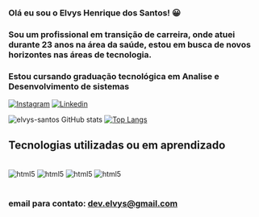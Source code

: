  ### Olá eu sou o Elvys Henrique dos Santos! 😀
### Sou um profissional em transição de carreira, onde atuei durante 23 anos na área da saúde, estou em busca de novos horizontes nas áreas de tecnologia.
### Estou cursando  graduação tecnológica em Analise e Desenvolvimento de sistemas


[![Instagram](https://img.shields.io/badge/Instagram-E4405F?style=for-the-badge&logo=instagram&logoColor=white)]()
[![Linkedin](https://img.shields.io/badge/LinkedIn-0077B5?style=for-the-badge&logo=linkedin&logoColor=white)]()

![elvys-santos GitHub stats](https://github-readme-stats.vercel.app/api?username=elvys-santos&show_icons=true&theme=radical)
[![Top Langs](https://github-readme-stats.vercel.app/api/top-langs/?username=elvys-santos)](https://github.com/anuraghazra/github-readme-stats)

## Tecnologias utilizadas ou em aprendizado 

<div style="display: inline_block"><br/>
 
<img align= "center" alt="html5" scr="https://img.shields.io/badge/C-00599C?style=for-the-badge&logo=c&logoColor=white"/>
<img align= "center" alt="html5" src="https://img.shields.io/badge/HTML5-E34F26?style=for-the-badge&logo=html5&logoColor=white"/>
<img align= "center" alt="html5" src="https://img.shields.io/badge/CSS3-1572B6?style=for-the-badge&logo=css3&logoColor=white"/>
<img align= "center" alt="html5" src="https://img.shields.io/badge/JavaScript-323330?style=for-the-badge&logo=javascript&logoColor=F7DF1E"/>
</div><br/>

### email para contato: dev.elvys@gmail.com
